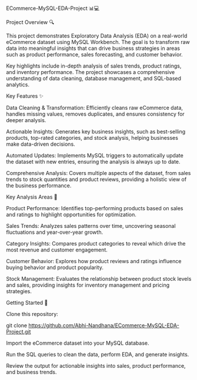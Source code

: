 ECommerce-MySQL-EDA-Project 📊💻

Project Overview 🔍

This project demonstrates Exploratory Data Analysis (EDA) on a real-world eCommerce dataset using MySQL Workbench. The goal is to transform raw data into meaningful insights that can drive business strategies in areas such as product performance, sales forecasting, and customer behavior.

Key highlights include in-depth analysis of sales trends, product ratings, and inventory performance. The project showcases a comprehensive understanding of data cleaning, database management, and SQL-based analytics.

Key Features ✨

Data Cleaning & Transformation: Efficiently cleans raw eCommerce data, handles missing values, removes duplicates, and ensures consistency for deeper analysis.

Actionable Insights: Generates key business insights, such as best-selling products, top-rated categories, and stock analysis, helping businesses make data-driven decisions.

Automated Updates: Implements MySQL triggers to automatically update the dataset with new entries, ensuring the analysis is always up to date.

Comprehensive Analysis: Covers multiple aspects of the dataset, from sales trends to stock quantities and product reviews, providing a holistic view of the business performance.

Key Analysis Areas 🔑

Product Performance: Identifies top-performing products based on sales and ratings to highlight opportunities for optimization.

Sales Trends: Analyzes sales patterns over time, uncovering seasonal fluctuations and year-over-year growth.

Category Insights: Compares product categories to reveal which drive the most revenue and customer engagement.

Customer Behavior: Explores how product reviews and ratings influence buying behavior and product popularity.

Stock Management: Evaluates the relationship between product stock levels and sales, providing insights for inventory management and pricing strategies.

Getting Started 🚀

Clone this repository:

git clone https://github.com/Abhi-Nandhana/ECommerce-MySQL-EDA-Project.git

Import the eCommerce dataset into your MySQL database.

Run the SQL queries to clean the data, perform EDA, and generate insights.

Review the output for actionable insights into sales, product performance, and business trends.
